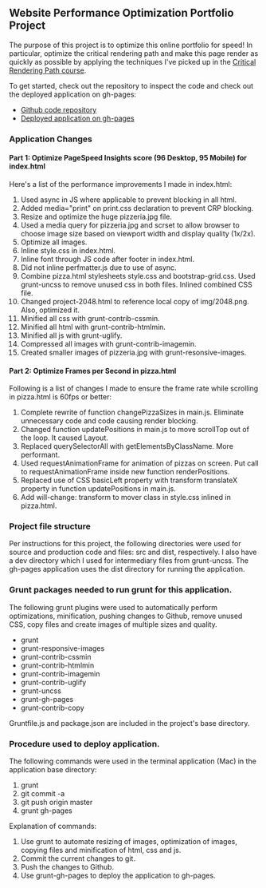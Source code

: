 ## Website Performance Optimization Portfolio Project

The purpose of this project is to optimize this online portfolio for speed! In particular, optimize the critical rendering path and make this page render as quickly as possible by applying the techniques I've picked up in the [Critical Rendering Path course](https://www.udacity.com/course/ud884).

To get started, check out the repository to inspect the code and check out the deployed application on gh-pages:

* [Github code repository](https://github.com/gstroh/frontend-nanodegree-mobile-portfolio)
* [Deployed application on gh-pages](http://gstroh.github.io/frontend-nanodegree-mobile-portfolio/)

### Application Changes

#### Part 1: Optimize PageSpeed Insights score (96 Desktop, 95 Mobile) for index.html

Here's a list of the performance improvements I made in index.html:

1. Used async in JS where applicable to prevent blocking in all html.
1. Added media="print" on print.css declaration to prevent CRP blocking.
1. Resize and optimize the huge pizzeria.jpg file.
1. Used a media query for pizzeria.jpg and scrset to allow browser to choose image size based on viewport width and display quality (1x/2x).
1. Optimize all images.
1. Inline style.css in index.html.
1. Inline font through JS code after footer in index.html.
1. Did not inline perfmatter.js due to use of async.
1. Combine pizza.html stylesheets style.css and bootstrap-grid.css.  Used grunt-uncss to remove unused css in both files.  Inlined combined CSS file.
1. Changed project-2048.html to reference local copy of img/2048.png.  Also, optimized it.
1. Minified all css with grunt-contrib-cssmin.
1. Minified all html with grunt-contrib-htmlmin.
1. Minified all js with grunt-uglify.
1. Compressed all images with grunt-contrib-imagemin.
1. Created smaller images of pizzeria.jpg with grunt-resonsive-images.

#### Part 2: Optimize Frames per Second in pizza.html

Following is a list of changes I made to ensure the frame rate while scrolling in pizza.html is 60fps or better:

1. Complete rewrite of function changePizzaSizes in main.js.  Eliminate unnecessary code and code causing render blocking.
1. Changed function updatePositions in main.js to move scrollTop out of the loop.  It caused Layout.
1. Replaced querySelectorAll with getElementsByClassName.  More performant.
1. Used requestAnimationFrame for animation of pizzas on screen.  Put call to requestAnimationFrame inside new function renderPositions.
1. Replaced use of CSS basicLeft property with transform translateX property in function updatePositions in main.js.
1. Add will-change: transform to mover class in style.css inlined in pizza.html.

### Project file structure

Per instructions for this project, the following directories were used for source and production code and files: src and dist, respectively.  I also have a dev directory which I used for intermediary files from grunt-uncss.  The gh-pages application uses the dist directory for running the application.

### Grunt packages needed to run grunt for this application.

The following grunt plugins were used to automatically perform optimizations, minification, pushing changes to Github, remove unused CSS, copy files and create images of multiple sizes and quality.

* grunt
* grunt-responsive-images
* grunt-contrib-cssmin
* grunt-contrib-htmlmin
* grunt-contrib-imagemin
* grunt-contrib-uglify
* grunt-uncss
* grunt-gh-pages
* grunt-contrib-copy

Gruntfile.js and package.json are included in the project's base directory.

### Procedure used to deploy application.

The following commands were used in the terminal application (Mac) in the application base directory:

1. grunt
1. git commit -a
1. git push origin master
1. grunt gh-pages

Explanation of commands:

1. Use grunt to automate resizing of images, optimization of images, copying files and minification of html, css and js.
1. Commit the current changes to git.
1. Push the changes to Github.
1. Use grunt-gh-pages to deploy the application to gh-pages.
